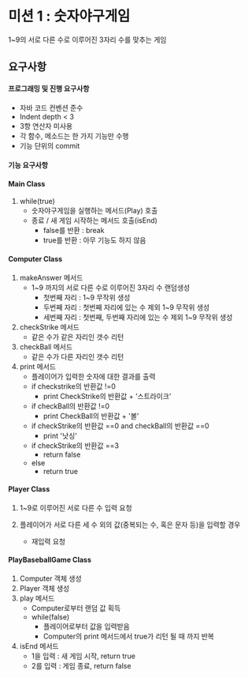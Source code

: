 # **미션 1 : 숫자야구게임**

1~9의 서로 다른 수로 이루어진 3자리 수를 맞추는 게임

 

## **요구사항**

####  프로그래밍 및 진행 요구사항                   

- 자바 코드 컨벤션 준수
- Indent depth < 3
- 3항 연산자 미사용
- 각 함수, 메소드는 한 가지 기능만 수행
- 기능 단위의 commit





#### 기능 요구사항

#### Main Class

1. while(true) 
   - 숫자야구게임을 실행하는 메서드(Play) 호출
   - 종료 / 새 게임 시작하는 메서드 호출(isEnd)
     - false를 반환 : break
     - true를 반환 : 아무 기능도 하지 않음



#### Computer Class

1.  makeAnswer 메서드
    - 1~9 까지의 서로 다른 수로 이루어진 3자리 수 랜덤생성 
      - 첫번째 자리 : 1~9 무작위 생성
      - 두번째 자리 : 첫번째 자리에 있는 수 제외 1~9 무작위 생성
      - 세번째 자리 : 첫번째, 두번째 자리에 있는 수 제외 1~9 무작위 생성
2.  checkStrike 메서드
    - 같은 수가 같은 자리인 갯수 리턴
3.  checkBall 메서드
    - 같은 수가 다른 자리인 갯수 리턴
4.  print 메서드
    - 플레이어가 입력한 숫자에 대한 결과를 출력
    - if checkstrike의 반환값 !=0
      - print CheckStrike의 반환값 + '스트라이크'
    - if checkBall의 반환값 !=0
      - print CheckBall의 반환값 + '볼'
    - if checkStrike의 반환값 ==0 and checkBall의 반환값 ==0
      - print '낫싱'
    - if checkStrike의 반환값 ==3
      - return false
    - else
      - return true



#### Player Class

1.  1~9로 이루어진 서로 다른 수 입력 요청

   

2. 플레이어가 서로 다른 세 수 외의 값(중복되는 수, 혹은 문자 등)을 입력할 경우

   - 재입력 요청

   

#### PlayBaseballGame Class

1. Computer 객체 생성
2. Player 객체 생성
3. play 메서드
   - Computer로부터 랜덤 값 획득
   - while(false)
     - 플레이어로부터 값을 입력받음
     - Computer의 print 메서드에서 true가 리턴 될 때 까지 반복
4. isEnd 메서드
   - 1을 입력 : 새 게임 시작, return true 
   - 2를 입력 : 게임 종료, return false



